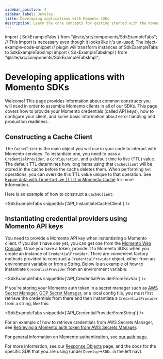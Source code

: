 ```yaml
---
sidebar_position: 4
sidebar_label: Develop
title: Developing applications with Momento SDKs
description: Learn the core concepts for getting started with the Momento SDKs.
---
```


import { SdkExampleTabs } from "@site/src/components/SdkExampleTabs";
// This import is necessary even though it looks like it's un-used; The inject-example-code-snippet
// plugin will transform instances of SdkExampleTabs to SdkExampleTabsImpl
import { SdkExampleTabsImpl } from "@site/src/components/SdkExampleTabsImpl";

# Developing applications with Momento SDKs

Welcome! This page provides information about common constructs you will need in order to assemble Momento clients in all of our SDKs. This page covers how to provide your Momento credentials (called API keys), how to configure your client, and some basic information about error handling and production readiness.

## Constructing a Cache Client

The `CacheClient` is the main object you will use in your code to interact with Momento services. To instantiate one, you need to pass a `CredentialProvider`, a `Configuration`, and a default time to live (TTL) value. The default TTL determines how long items using that `CacheClient` will be stored in the cache before the cache deletes them. When performing `Set` operations, you can override this TTL value unique to that operation. See [Expire data with Time-to-Live (TTL) in Momento Cache](./learn/how-it-works/expire-data-with-ttl) for more information.

Here is an example of how to construct a `CacheClient`:

<SdkExampleTabs snippetId={'API_InstantiateCacheClient'} />

## Instantiating credential providers using Momento API keys

You need to provide a Momento API key when instantiating a Momento client. If you don't have one yet, you can get one from the [Momento Web Console](https://console.gomomento.com/). Once you have a token, provide it to Momento SDKs when you create an instance of `CredentialProvider`. There are convenient factory methods provided to construct a `CredentialProvider` object, either from an environment variable or from a String. Below is an example of how to instantiate `CredentialProvider` from an environment variable:

<SdkExampleTabs snippetId={'API_CredentialProviderFromEnvVar'} />

If you're storing your Momento auth token in a secret manager such as [AWS Secret Manager](https://aws.amazon.com/secrets-manager/), [GCP Secret Manager](https://cloud.google.com/secret-manager), or a local config file, you must first retrieve the credentials from there and then instantiate a `CredentialProvider` from a string, like this:

<SdkExampleTabs snippetId={'API_CredentialProviderFromString'} />

For an example of how to retrieve credentials from AWS Secrets Manager, see [Retrieving a Momento auth token from AWS Secrets Manager](./develop/integrations/aws-secrets-manager).

For general information on Momento authentication, see [our auth page](./develop/authentication).

For more information, see our [Response Objects](./develop/api-reference/response-objects) page, and the docs for the specific SDK that you are using (under `Develop`->`SDKs` in the left nav).
